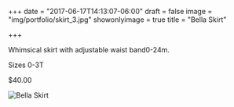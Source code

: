 +++
date = "2017-06-17T14:13:07-06:00"
draft = false
image = "img/portfolio/skirt_3.jpg"
showonlyimage = true
title = "Bella Skirt"

+++

Whimsical skirt with adjustable waist band0-24m. 

Sizes 0-3T

$40.00

![Bella Skirt](/img/portfolio/skirt_3.jpg)
